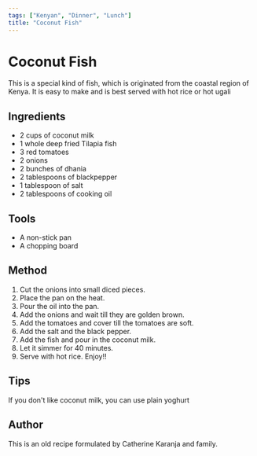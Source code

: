 ```yaml
---
tags: ["Kenyan", "Dinner", "Lunch"]
title: "Coconut Fish"
---
```

<TagLinks />

# Coconut Fish
This is a special kind of fish, which is originated from the coastal region of Kenya. It is easy to make and is best served with hot rice or hot ugali

## Ingredients
- 2 cups of coconut milk
- 1 whole deep fried Tilapia fish
- 3 red tomatoes
- 2 onions
- 2 bunches of dhania
- 2 tablespoons of blackpepper
- 1 tablespoon of salt
- 2 tablespoons of cooking oil


## Tools
- A non-stick pan
- A chopping board


## Method
1. Cut the onions into small diced pieces.
2. Place the pan on the heat.
3. Pour the oil into the pan.
4. Add the onions and wait till they are golden brown.
5. Add the tomatoes and cover till the tomatoes are soft.
6. Add the salt and the black pepper.
7. Add the fish and pour in the coconut milk.
8. Let it simmer for 40 minutes.
9. Serve with hot rice. Enjoy!!


## Tips
If you don't like coconut milk, you can use plain yoghurt


## Author
This is an old recipe formulated by Catherine Karanja and family.